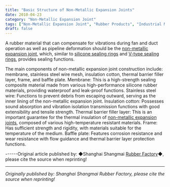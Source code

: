 ```yaml
---
title: "Basic Structure of Non-Metallic Expansion Joints"
date: 2010-04-23
category: "Non-Metallic Expansion Joint"
tags: ["Non-Metallic Expansion Joint", "Rubber Products", "Industrial Materials"]
draft: false
---
```


A rubber material that can compensate for vibrations during fan and duct operation as well as pipeline deformation should be the [non-metallic expansion joint](http://www.smpolymer.com/feijinshupengzhangjie/), which, similar to [silicone sealing rings](http://www.smpolymer.com/) and [V-type sealing rings](http://www.smpolymer.com/), provides sealing functions.

The main components of non-metallic expansion joint construction include: membrane, stainless steel wire mesh, insulation cotton, thermal barrier filler layer, frame, and baffle plate. Membrane: This is a high-strength sealing composite material made from various high-performance silicone rubber materials, providing waterproof and leak-proof functions. Stainless steel wire: Functions to prevent debris from escaping outward, serving as the inner lining of the non-metallic expansion joint. Insulation cotton: Possesses sound absorption and vibration isolation transmission functions with good extensibility and tensile strength. Thermal barrier filler layer: This is an important guarantee for the thermal insulation of [non-metallic expansion joints](http://www.smpolymer.com/feijinshupengzhangjie/), composed of various high-temperature resistant materials. Frame: Has sufficient strength and rigidity, with materials suitable for the temperature of the medium. Baffle plate: Features corrosion resistance and wear resistance with flow guidance and thermal barrier layer protection functions.

------Original article published by: ◆Shanghai Shangmai [Rubber Factory](http://www.smpolymer.com/)◆, please cite the source when reprinting!

---

*Originally published by: Shanghai Shangmai Rubber Factory, please cite the source when reprinting!*